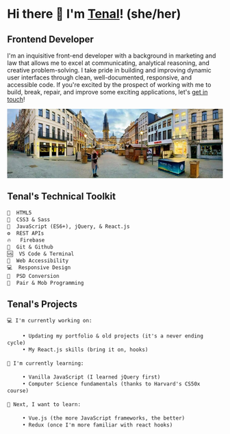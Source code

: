 # Hi there 👋 I'm [Tenal](https://tenalbourchier.com/)! (she/her)


## Frontend Developer 

I'm an inquisitive front-end developer with a background in marketing and law that allows me to excel at communicating, analytical reasoning, and creative problem-solving. I take pride in building and improving dynamic user interfaces through clean, well-documented, responsive, and accessible code. If you're excited by the prospect of working with me to build, break, repair, and improve some exciting applications, let's [get in touch](https://calendly.com/tenalbourchier)! 
    
<p align="center">   
   <img align="center" src="./tenal-in-antwerp.jpg" alt="Tenal standing in an empty street in Antwerp, Belgium">
</p>

## Tenal's Technical Toolkit

    🔨  HTML5   
    🎨  CSS3 & Sass   
    🔌  JavaScript (ES6+), jQuery, & React.js   
    ⚙️  REST APIs   
    🔥   Firebase     
    🔀  Git & Github   
    🆚  VS Code & Terminal   
    🚻  Web Accessibility   
    💻  Responsive Design   
    📑  PSD Conversion   
    👯  Pair & Mob Programming   
    
    
## Tenal's Projects

    💻 I'm currently working on: 
        
         • Updating my portfolio & old projects (it's a never ending cycle)
         • My React.js skills (bring it on, hooks)      
   
    📖 I'm currently learning: 
        
         • Vanilla JavaScript (I learned jQuery first)   
         • Computer Science fundamentals (thanks to Harvard's CS50x course)   
   
    🌟 Next, I want to learn:  
        
         • Vue.js (the more JavaScript frameworks, the better)
         • Redux (once I'm more familiar with react hooks)   
